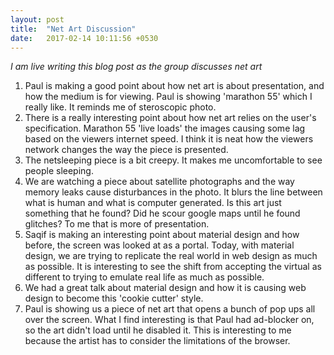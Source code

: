 ```yaml
---
layout: post
title:  "Net Art Discussion"
date:   2017-02-14 10:11:56 +0530
---
```


_I am live writing this blog post as the group discusses net art_

1. Paul is making a good point about how net art is about presentation, and how the medium is for viewing. Paul is showing 'marathon 55' which I really like. It reminds me of steroscopic photo.
2. There is a really interesting point about how net art relies on the user's specification. Marathon 55 'live loads' the images causing some lag based on the viewers internet speed. I think it is neat how the viewers network changes the way the piece is presented.
3. The netsleeping piece is a bit creepy. It makes me uncomfortable to see people sleeping.
4. We are watching a piece about satellite photographs and the way memory leaks cause disturbances in the photo. It blurs the line between what is human and what is computer generated. Is this art just something that he found? Did he scour google maps until he found glitches? To me that is more of presentation.
5. Saqif is making an interesting point about material design and how before, the screen was looked at as a portal. Today, with material design, we are trying to replicate the real world in web design as much as possible. It is interesting to see the shift from accepting the virtual as different to trying to emulate real life as much as possible.
6. We had a great talk about material design and how it is causing web design to become this 'cookie cutter' style.
7. Paul is showing us a piece of net art that opens a bunch of pop ups all over the screen. What I find interesting is that Paul had ad-blocker on, so the art didn't load until he disabled it. This is interesting to me because the artist has to consider the limitations of the browser. 
